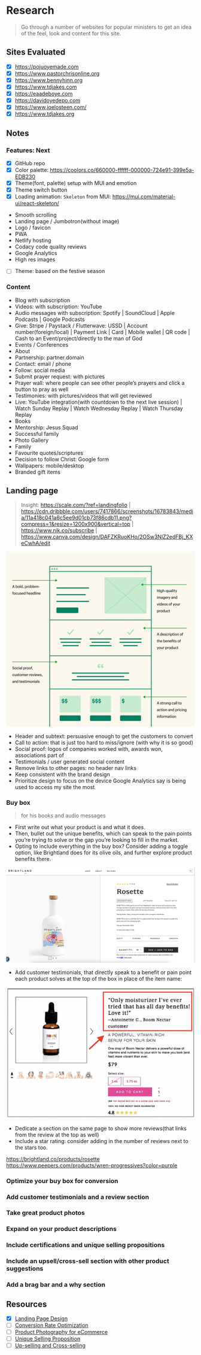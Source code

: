 # Research

> Go through a number of websites for popular ministers to get an idea of the feel, look and content for this site.

## Sites Evaluated

- [x] <https://pojuoyemade.com>
- [x] <https://www.pastorchrisonline.org>
- [x] <https://www.bennyhinn.org>
- [x] <https://www.tdjakes.com>
- [x] <https://eaadeboye.com>
- [x] <https://davidoyedepo.com>
- [x] <https://www.joelosteen.com/>
- [x] <https://www.tdjakes.org>

## Notes

### Features: Next

- [x] GitHub repo
- [x] Color palette: <https://coolors.co/660000-ffffff-000000-724e91-399e5a-EDB230>
- [x] Theme(font, palette) setup with MUI and emotion
- [x] Theme switch button
- [x] Loading animation: `Skeleton` from MUI: <https://mui.com/material-ui/react-skeleton/>
- Smooth scrolling
- Landing page / Jumbotron(without image)
- Logo / favicon
- PWA
- Netlify hosting
- Codacy code quality reviews
- Google Analytics
- High res images
- [ ] Theme: based on the festive season

### Content

- Blog with subscription
- Videos: with subscription: YouTube
- Audio messages with subscription: Spotify | SoundCloud | Apple Podcasts | Google Podcasts
- Give: Stripe / Paystack / Flutterwave: USSD | Account number(foreign/local) | Payment Link | Card | Mobile wallet | QR code | Cash to an Event/project/directly to the man of God
- Events / Conferences
- About
- Partnership: partner.domain
- Contact: email / phone
- Follow: social media
- Submit prayer request: with pictures
- Prayer wall: where people can see other people’s prayers and click a button to pray as well
- Testimonies: with pictures/videos that will get reviewed
- Live: YouTube integration(with countdown to the next live session) | Watch Sunday Replay | Watch Wednesday Replay | Watch Thursday Replay
- Books
- Mentorship: Jesus Squad
- Successful family
- Photo Gallery
- Family
- Favourite quotes/scriptures
- Decision to follow Christ: Google form
- Wallpapers: mobile/desktop
- Branded gift items

## Landing page

> Insight: <https://scale.com/?ref=landingfolio> | <https://cdn.dribbble.com/users/7417866/screenshots/16783843/media/11a418c041a6c5ee9d01cb73f86cdb11.png?compress=1&resize=1200x900&vertical=top> | <https://www.nik.co/subscribe> | <https://www.canva.com/design/DAFZKRuoKHo/2OSw3NlZ2edFBj_KXeCwhA/edit>

![Landing page](/images/landing-page-wire_inline-graphic.jpg)

- Header and subtext: persuasive enough to get the customers to convert
- Call to action: that is just too hard to miss/ignore (with why it is so good)
- Social proof: logos of companies worked with, awards won, associations part of
- Testimonials / user generated social content
- Remove links to other pages: no header nav links
- Keep consistent with the brand design
- Prioritize design to focus on the device Google Analytics say is being used to access my site the most

### Buy box

> for his books and audio messages

- First write out what your product is and what it does.
- Then, bullet out the unique benefits, which can speak to the pain points you’re trying to solve or the gap you’re looking to fill in the market.
- Opting to include everything in the buy box? Consider adding a toggle option, like Brightland does for its olive oils, and further explore product benefits there.

![Buy box](/images/buy-box.png)

- Add customer testimonials, that directly speak to a benefit or pain point each product solves at the top of the box in place of the item name:

![Buy box with testimonials](/images/buy-box-with-customer-review.png)

- Dedicate a section on the same page to show more reviews(that links from the review at the top as well)
- Include a star rating: consider adding in the number of reviews next to the stars too.

<https://brightland.co/products/rosette>
<https://www.peepers.com/products/wren-progressives?color=purple>

### Optimize your buy box for conversion

### Add customer testimonials and a review section

### Take great product photos

### Expand on your product descriptions

### Include certifications and unique selling propositions

### Include an upsell/cross-sell section with other product suggestions

### Add a brag bar and a why section

## Resources

- [x] [Landing Page Design](https://www.shopify.com/ng/blog/landing-page-design)
- [ ] [Conversion Rate Optimization](https://www.shopify.com/ng/blog/120261189-conversion-rate-optimization)
- [ ] [Product Photography for eCommerce](https://www.shopify.com/learn/course/product-photography-for-ecommerce)
- [ ] [Unique Selling Proposition](https://www.shopify.com/ng/blog/unique-selling-proposition)
- [ ] [Up-selling and Cross-selling](https://www.shopify.com/ng/blog/upselling-and-cross-selling)

